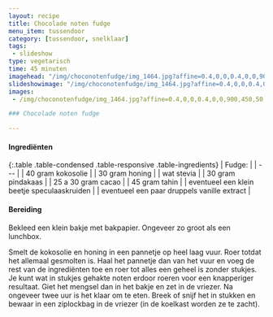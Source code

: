 ```yaml
---
layout: recipe
title: Chocolade noten fudge
menu_item: tussendoor
category: [tussendoor, snelklaar]
tags:
 - slideshow
type: vegetarisch
time: 45 minuten
imagehead: "/img/choconotenfudge/img_1464.jpg?affine=0.4,0,0,0.4,0,0,900,450,50,20"
slideshowimage: "/img/choconotenfudge/img_1464.jpg?affine=0.4,0,0,0.4,0,0,900,450,50,20"
images:
 - /img/choconotenfudge/img_1464.jpg?affine=0.4,0,0,0.4,0,0,900,450,50,20

### Chocolade noten fudge

---
```


#### Ingredi&euml;nten

{:.table .table-condensed .table-responsive .table-ingredients}
| Fudge: |
| --- |
| 40 gram kokosolie |
| 30 gram honing |
| wat stevia |
| 30 gram pindakaas |
| 25 a 30 gram cacao |
| 45 gram tahin |
| eventueel een klein beetje speculaaskruiden |
| eventueel een paar druppels vanille extract |

#### Bereiding

Bekleed een klein bakje met bakpapier. Ongeveer zo groot als een lunchbox.  

Smelt de kokosolie en honing in een pannetje op heel laag vuur. Roer totdat het allemaal gesmolten is. Haal het pannetje dan van het vuur en voeg de rest van de ingrediënten toe en roer tot alles een geheel is zonder stukjes. Je kunt wat in stukjes gehakte noten erdoor roeren voor een knapperiger resultaat. Giet het mengsel dan in het bakje en zet in de vriezer. Na ongeveer twee uur is het klaar om te eten. Breek of snijf het in stukken en bewaar in een ziplockbag in de vriezer (in de koelkast worden ze te zacht).